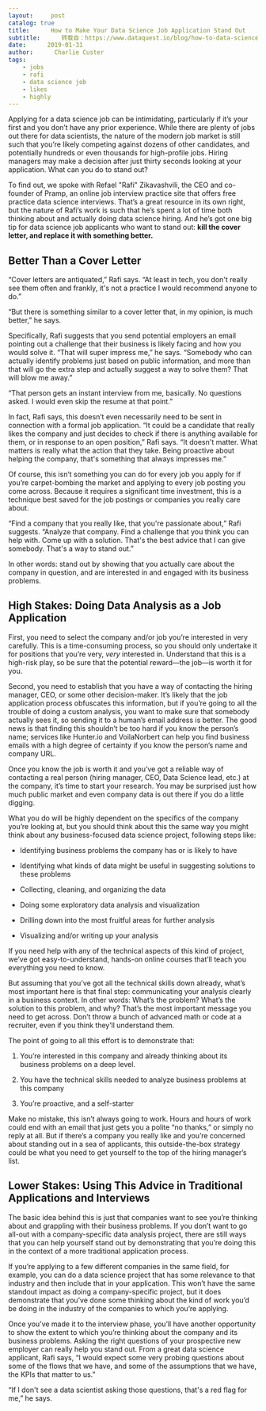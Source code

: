 ```yaml
---
layout:     post
catalog: true
title:      How to Make Your Data Science Job Application Stand Out
subtitle:      转载自：https://www.dataquest.io/blog/how-to-data-science-job-application-stand-out/
date:      2019-01-31
author:      Charlie Custer
tags:
    - jobs
    - rafi
    - data science job
    - likes
    - highly
---
```


Applying for a data science job can be intimidating, particularly if it’s your first and you don’t have any prior experience. While there are plenty of jobs out there for data scientists, the nature of the modern job market is still such that you’re likely competing against dozens of other candidates, and potentially hundreds or even thousands for high-profile jobs. Hiring managers may make a decision after just thirty seconds looking at your application. What can you do to stand out?

To find out, we spoke with Refael "Rafi" Zikavashvili, the CEO and co-founder of Pramp, an online job interview practice site that offers free practice data science interviews. That’s a great resource in its own right, but the nature of Rafi’s work is such that he’s spent a lot of time both thinking about and actually doing data science hiring. And he’s got one big tip for data science job applicants who want to stand out: **kill the cover letter, and replace it with something better.**

## Better Than a Cover Letter

“Cover letters are antiquated,” Rafi says. “At least in tech, you don't really see them often and frankly, it's not a practice I would recommend anyone to do.”

“But there is something similar to a cover letter that, in my opinion, is much better,” he says.

Specifically, Rafi suggests that you send potential employers an email pointing out a challenge that their business is likely facing and how you would solve it. “That will super impress me,” he says. “Somebody who can actually identify problems just based on public information, and more than that will go the extra step and actually suggest a way to solve them? That will blow me away.”

“That person gets an instant interview from me, basically. No questions asked. I would even skip the resume at that point.”

In fact, Rafi says, this doesn’t even necessarily need to be sent in connection with a formal job application. “It could be a candidate that really likes the company and just decides to check if there is anything available for them, or in response to an open position,” Rafi says. “It doesn't matter. What matters is really what the action that they take. Being proactive about helping the company, that's something that always impresses me.”

Of course, this isn’t something you can do for every job you apply for if you’re carpet-bombing the market and applying to every job posting you come across. Because it requires a significant time investment, this is a technique best saved for the job postings or companies you really care about.

“Find a company that you really like, that you're passionate about,” Rafi suggests. “Analyze that company. Find a challenge that you think you can help with. Come up with a solution. That's the best advice that I can give somebody. That's a way to stand out.”

In other words: stand out by showing that you actually care about the company in question, and are interested in and engaged with its business problems.

## High Stakes: Doing Data Analysis as a Job Application

First, you need to select the company and/or job you’re interested in very carefully. This is a time-consuming process, so you should only undertake it for positions that you’re very, *very* interested in. Understand that this is a high-risk play, so be sure that the potential reward—the job—is worth it for you.

Second, you need to establish that you have a way of contacting the hiring manager, CEO, or some other decision-maker. It’s likely that the job application process obfuscates this information, but if you’re going to all the trouble of doing a custom analysis, you want to make sure that somebody actually sees it, so sending it to a human’s email address is better. The good news is that finding this shouldn’t be too hard if you know the person’s name; services like Hunter.io and VoilaNorbert can help you find business emails with a high degree of certainty if you know the person’s name and company URL.

Once you know the job is worth it and you’ve got a reliable way of contacting a real person (hiring manager, CEO, Data Science lead, etc.) at the company, it’s time to start your research. You may be surprised just how much public market and even company data is out there if you do a little digging.

What you do will be highly dependent on the specifics of the company you’re looking at, but you should think about this the same way you might think about any business-focused data science project, following steps like:

- Identifying business problems the company has or is likely to have

- Identifying what kinds of data might be useful in suggesting solutions to these problems

- Collecting, cleaning, and organizing the data

- Doing some exploratory data analysis and visualization

- Drilling down into the most fruitful areas for further analysis

- Visualizing and/or writing up your analysis


If you need help with any of the technical aspects of this kind of project, we’ve got easy-to-understand, hands-on online courses that’ll teach you everything you need to know.

But assuming that you’ve got all the technical skills down already, what’s most important here is that final step: communicating your analysis clearly in a business context. In other words: What’s the problem? What’s the solution to this problem, and why? That’s the most important message you need to get across. Don’t throw a bunch of advanced math or code at a recruiter, even if you think they’ll understand them.

The point of going to all this effort is to demonstrate that:

1. You’re interested in this company and already thinking about its business problems on a deep level.

1. You have the technical skills needed to analyze business problems at this company

1. You’re proactive, and a self-starter


Make no mistake, this isn’t always going to work. Hours and hours of work could end with an email that just gets you a polite “no thanks,” or simply no reply at all. But if there’s a company you really like and you’re concerned about standing out in a sea of applicants, this outside-the-box strategy could be what you need to get yourself to the top of the hiring manager’s list.

## Lower Stakes: Using This Advice in Traditional Applications and Interviews

The basic idea behind this is just that companies want to see you’re thinking about and grappling with their business problems. If you don’t want to go all-out with a company-specific data analysis project, there are still ways that you can help yourself stand out by demonstrating that you’re doing this in the context of a more traditional application process.

If you’re applying to a few different companies in the same field, for example, you can do a data science project that has some relevance to that industry and then include that in your application. This won’t have the same standout impact as doing a company-specific project, but it does demonstrate that you’ve done some thinking about the kind of work you’d be doing in the industry of the companies to which you’re applying.

Once you’ve made it to the interview phase, you’ll have another opportunity to show the extent to which you’re thinking about the company and its business problems. Asking the right questions of your prospective new employer can really help you stand out. From a great data science applicant, Rafi says, “I would expect some very probing questions about some of the flows that we have, and some of the assumptions that we have, the KPIs that matter to us.”

“If I don't see a data scientist asking those questions, that's a red flag for me,” he says.
